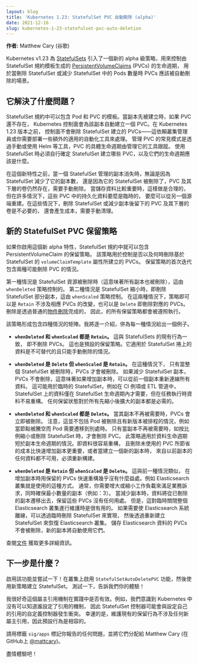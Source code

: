 ```yaml
---
layout: blog
title: 'Kubernetes 1.23: StatefulSet PVC 自動刪除 (alpha)'
date: 2021-12-16
slug: kubernetes-1-23-statefulset-pvc-auto-deletion
---
```

<!--
layout: blog
title: 'Kubernetes 1.23: StatefulSet PVC Auto-Deletion (alpha)'
date: 2021-12-16
slug: kubernetes-1-23-statefulset-pvc-auto-deletion
-->

<!--
**Author:** Matthew Cary (Google)
-->
**作者:** Matthew Cary (谷歌)

<!--
Kubernetes v1.23 introduced a new, alpha-level policy for
[StatefulSets](/docs/concepts/workloads/controllers/statefulset/) that controls the lifetime of
[PersistentVolumeClaims](/docs/concepts/storage/persistent-volumes/) (PVCs) generated from the
StatefulSet spec template for cases when they should be deleted automatically when the StatefulSet
is deleted or pods in the StatefulSet are scaled down.
-->
Kubernetes v1.23 為 [StatefulSets](/zh-cn/docs/concepts/workloads/controllers/statefulset/)
引入了一個新的 alpha 級策略，用來控制由 StatefulSet 規約模板生成的
[PersistentVolumeClaims](/zh-cn/docs/concepts/storage/persistent-volumes/) (PVCs) 的生命週期，
用於當刪除 StatefulSet 或減少 StatefulSet 中的 Pods 數量時 PVCs 應該被自動刪除的場景。

<!--
## What problem does this solve?
-->
## 它解決了什麼問題？

<!--
A StatefulSet spec can include Pod and PVC templates. When a replica is first created, the
Kubernetes control plane creates a PVC for that replica if one does not already exist. The behavior
before Kubernetes v1.23 was that the control plane never cleaned up the PVCs created for
StatefulSets - this was left up to the cluster administrator, or to some add-on automation that
you’d have to find, check suitability, and deploy. The common pattern for managing PVCs, either
manually or through tools such as Helm, is that the PVCs are tracked by the tool that manages them,
with explicit lifecycle. Workflows that use StatefulSets must determine on their own what PVCs are
created by a StatefulSet and what their lifecycle should be.
-->
StatefulSet 規約中可以包含 Pod 和 PVC 的模板。當副本先被建立時，如果 PVC 還不存在，
Kubernetes 控制面會為該副本自動建立一個 PVC。在 Kubernetes 1.23 版本之前，
控制面不會刪除 StatefulSet 建立的 PVCs——這依賴叢集管理員或你需要部署一些額外的適用的自動化工具來處理。
管理 PVC 的常見模式是透過手動或使用 Helm 等工具，PVC 的具體生命週期由管理它的工具跟蹤。
使用 StatefulSet 時必須自行確定 StatefulSet 建立哪些 PVC，以及它們的生命週期應該是什麼。

<!--
Before this new feature, when a StatefulSet-managed replica disappears, either because the
StatefulSet is reducing its replica count, or because its StatefulSet is deleted, the PVC and its
backing volume remains and must be manually deleted. While this behavior is appropriate when the
data is critical, in many cases the persistent data in these PVCs is either temporary, or can be
reconstructed from another source. In those cases, PVCs and their backing volumes remaining after
their StatefulSet or replicas have been deleted are not necessary, incur cost, and require manual
cleanup.
-->
在這個新特性之前，當一個 StatefulSet 管理的副本消失時，無論是因為 StatefulSet 減少了它的副本數，
還是因為它的 StatefulSet 被刪除了，PVC 及其下層的卷仍然存在，需要手動刪除。
當儲存資料比較重要時，這樣做是合理的，但在許多情況下，這些 PVC 中的持久化資料要麼是臨時的，
要麼可以從另一個源端重建。在這些情況下，刪除 StatefulSet 或減少副本後留下的 PVC 及其下層的卷是不必要的，
還會產生成本，需要手動清理。

<!--
## The new StatefulSet PVC retention policy
-->
## 新的 StatefulSet PVC 保留策略

<!--
If you enable the alpha feature, a StatefulSet spec includes a PersistentVolumeClaim retention
policy.  This is used to control if and when PVCs created from a StatefulSet’s `volumeClaimTemplate`
are deleted.  This first iteration of the retention policy contains two situations where PVCs may be
deleted.
-->
如果你啟用這個新 alpha 特性，StatefulSet 規約中就可以包含 PersistentVolumeClaim 的保留策略。
該策略用於控制是否以及何時刪除基於 StatefulSet 的 `volumeClaimTemplate` 屬性所建立的 PVCs。
保留策略的首次迭代包含兩種可能刪除 PVC 的情況。

<!--
The first situation is when the StatefulSet resource is deleted (which implies that all replicas are
also deleted). This is controlled by the `whenDeleted` policy. The second situation, controlled by
`whenScaled` is when the StatefulSet is scaled down, which removes some but not all of the replicas
in a StatefulSet. In both cases the policy can either be `Retain`, where the corresponding PVCs are
not touched, or `Delete`, which means that PVCs are deleted. The deletion is done with a normal
[object deletion](/docs/concepts/architecture/garbage-collection/), so that, for example, all
retention policies for the underlying PV are respected.
-->
第一種情況是 StatefulSet 資源被刪除時（這意味著所有副本也被刪除），這由 `whenDeleted` 策略控制的。
第二種情況是 StatefulSet 縮小時，即刪除 StatefulSet 部分副本，這由 `whenScaled` 策略控制。
在這兩種情況下，策略即可以是 `Retain` 不涉及相應 PVCs 的改變，也可以是 `Delete` 即刪除對應的 PVCs。
刪除是透過普通的[物件刪除](/zh-cn/docs/concepts/architecture/garbage-collection/)完成的，
因此，的所有保留策略都會被遵照執行。

<!--
This policy forms a matrix with four cases. I’ll walk through and give an example for each one.
-->
該策略形成包含四種情況的矩陣。我將逐一介紹，併為每一種情況給出一個例子。

<!--
  * **`whenDeleted` and `whenScaled` are both `Retain`.** This matches the existing behavior for
    StatefulSets, where no PVCs are deleted. This is also the default retention policy. It’s
    appropriate to use when data on StatefulSet volumes may be irreplaceable and should only be
    deleted manually.
-->
  * **`whenDeleted` 和 `whenScaled` 都是 `Retain`。** 這與 StatefulSets 的現有行為一致，
    即不刪除 PVCs。 這也是預設的保留策略。它適用於 StatefulSet
    捲上的資料是不可替代的且只能手動刪除的情況。
 
<!--
  * **`whenDeleted` is `Delete` and `whenScaled` is `Retain`.** In this case, PVCs are deleted only when
    the entire StatefulSet is deleted. If the StatefulSet is scaled down, PVCs are not touched,
    meaning they are available to be reattached if a scale-up occurs with any data from the previous
    replica. This might be used for a temporary StatefulSet, such as in a CI instance or ETL
    pipeline, where the data on the StatefulSet is needed only during the lifetime of the
    StatefulSet lifetime, but while the task is running the data is not easily reconstructible. Any
    retained state is needed for any replicas that scale down and then up.
-->
  * **`whenDeleted` 是 `Delete` 但 `whenScaled` 是 `Retain`。** 在這種情況下，
    只有當整個 StatefulSet 被刪除時，PVCs 才會被刪除。
    如果減少 StatefulSet 副本，PVCs 不會刪除，這意味著如果增加副本時，可以從前一個副本重新連線所有資料。
    這可能用於臨時的 StatefulSet，例如在 CI 例項或 ETL 管道中，
    StatefulSet 上的資料僅在 StatefulSet 生命週期內才需要，但在任務執行時資料不易重構。
    任何保留狀態對於所有先縮小後擴大的副本都是必需的。

<!--
  * **`whenDeleted` and `whenScaled` are both `Delete`.** PVCs are deleted immediately when their
    replica is no longer needed. Note this does not include when a Pod is deleted and a new version
    rescheduled, for example when a node is drained and Pods need to migrate elsewhere. The PVC is
    deleted only when the replica is no longer needed as signified by a scale-down or StatefulSet
    deletion. This use case is for when data does not need to live beyond the life of its
    replica. Perhaps the data is easily reconstructable and the cost savings of deleting unused PVCs
    is more important than quick scale-up, or perhaps that when a new replica is created, any data
    from a previous replica is not usable and must be reconstructed anyway.
-->
  * **`whenDeleted` 和 `whenScaled` 都是 `Delete`。** 當其副本不再被需要時，PVCs 會立即被刪除。
    注意，這並不包括 Pod 被刪除且有新版本被排程的情況，例如當節點被騰空而 Pod 需要遷移到別處時。
    只有當副本不再被需要時，如按比例縮小或刪除 StatefulSet 時，才會刪除 PVC。
    此策略適用於資料生命週期短於副本生命週期的情況。即資料很容易重構，
    且刪除未使用的 PVC 所節省的成本比快速增加副本更重要，或者當建立一個新的副本時，
    來自以前副本的任何資料都不可用，必須重新構建。

<!--
  * **`whenDeleted` is `Retain` and `whenScaled` is `Delete`.** This is similar to the previous case,
    when there is little benefit to keeping PVCs for fast reuse during scale-up. An example of a
    situation where you might use this is an Elasticsearch cluster. Typically you would scale that
    workload up and down to match demand, whilst ensuring a minimum number of replicas (for example:
    3). When scaling down, data is migrated away from removed replicas and there is no benefit to
    retaining those PVCs. However, it can be useful to bring the entire Elasticsearch cluster down
    temporarily for maintenance. If you need to take the Elasticsearch system offline, you can do
    this by temporarily deleting the StatefulSet, and then bringing the Elasticsearch cluster back
    by recreating the StatefulSet. The PVCs holding the Elasticsearch data will still exist and the
    new replicas will automatically use them.
-->
  * **`whenDeleted` 是 `Retain` 但 `whenScaled` 是 `Delete`。** 這與前一種情況類似，
    在增加副本時用保留的 PVCs 快速重構幾乎沒有什麼益處。例如 Elasticsearch 叢集就是使用的這種方式。
    通常，你需要增大或縮小工作負載來滿足業務訴求，同時確保最小數量的副本（例如：3）。
    當減少副本時，資料將從已刪除的副本遷移出去，保留這些 PVCs 沒有任何用處。
    但是，這對臨時關閉整個 Elasticsearch 叢集進行維護時是很有用的。
    如果需要使 Elasticsearch 系統離線，可以透過臨時刪除 StatefulSet 來實現，
    然後透過重新建立 StatefulSet 來恢復 Elasticsearch 叢集。
    儲存 Elasticsearch 資料的 PVCs 不會被刪除，新的副本將自動使用它們。
  
<!--
  Visit the
[documentation](/docs/concepts/workloads/controllers/statefulset/#persistentvolumeclaim-policies) to
see all the details.
-->
查閱[文件](/zh-cn/docs/concepts/workloads/controllers/statefulset/#persistentvolumeclaim-policies)
獲取更多詳細資訊。

<!--
## What’s next?
-->
## 下一步是什麼？

<!--
Enable the feature and try it out! Enable the `StatefulSetAutoDeletePVC` feature gate on a cluster,
then create a StatefulSet using the new policy. Test it out and tell us what you think!
-->
啟用該功能並嘗試一下！在叢集上啟用 `StatefulSetAutoDeletePVC` 功能，然後使用新策略建立 StatefulSet。
測試一下，告訴我們你的體驗！

<!--
I'm very curious to see if this owner reference mechanism works well in practice. For example, we
realized there is no mechanism in Kubernetes for knowing who set a reference, so it’s possible that
the StatefulSet controller may fight with custom controllers that set their own
references. Fortunately, maintaining the existing retention behavior does not involve any new owner
references, so default behavior will be compatible.
-->
我很好奇這個屬主引用機制在實踐中是否有效。例如，我們意識到 Kubernetes 中沒有可以知道誰設定了引用的機制，
因此 StatefulSet 控制器可能會與設定自己的引用的自定義控制器發生衝突。
幸運的是，維護現有的保留行為不涉及任何新屬主引用，因此預設行為是相容的。

<!--
Please tag any issues you report with the label `sig/apps` and assign them to Matthew Cary
([@mattcary](https://github.com/mattcary) at GitHub).
-->
請用標籤 `sig/apps` 標記你報告的任何問題，並將它們分配給 Matthew Cary
(在 GitHub上 [@mattcary](https://github.com/mattcary))。

<!--
Enjoy!
-->
盡情體驗吧！

